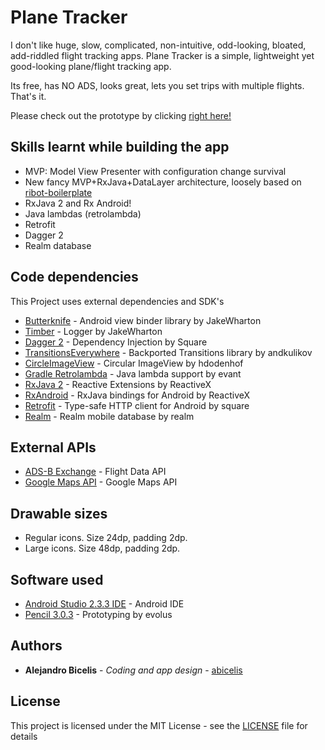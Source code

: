 # Plane Tracker #

I don't like huge, slow, complicated, non-intuitive, odd-looking, bloated, add-riddled flight tracking apps. Plane Tracker is a simple, lightweight yet good-looking plane/flight tracking app.

Its free, has NO ADS, looks great, lets you set trips with multiple flights. That's it.


Please check out the prototype by clicking [right here!](https://abicelis.github.io/PlaneTracker/ "PlaneTracker Prototype")
<!----
<a target="_blank" href='https://play.google.com/store/apps/details?id=ve.com.abicelis.chefbuddy&pcampaignid=MKT-Other-global-all-co-prtnr-py-PartBadge-Mar2515-1'><img alt='Get it on Google Play' src='https://play.google.com/intl/en_us/badges/images/generic/en_badge_web_generic.png' width="240px"/></a>

## Screenshots


[ ![](https://github.com/abicelis/ChefBuddy/blob/master/graphics/play_store/screens/v1.0/nexus5X/thumbs/1%20chef%20buddy%20home.png) ](https://github.com/abicelis/ChefBuddy/blob/master/graphics/play_store/screens/v1.0/nexus5X/1%20chef%20buddy%20home.png)
[ ![](https://github.com/abicelis/ChefBuddy/blob/master/graphics/play_store/screens/v1.0/nexus5X/thumbs/2%20spinwheel%20start.png) ](https://github.com/abicelis/ChefBuddy/blob/master/graphics/play_store/screens/v1.0/nexus5X/2%20spinwheel%20start.png.png)
[ ![](https://github.com/abicelis/ChefBuddy/blob/master/graphics/play_store/screens/v1.0/nexus5X/thumbs/3%20recipe%20detail.png) ](https://github.com/abicelis/ChefBuddy/blob/master/graphics/play_store/screens/v1.0/nexus5X/3%20recipe%20detail.png)
[ ![](https://github.com/abicelis/ChefBuddy/blob/master/graphics/play_store/screens/v1.0/nexus5X/thumbs/4%20recipe%20search.png) ](https://github.com/abicelis/ChefBuddy/blob/master/graphics/play_store/screens/v1.0/nexus5X/4%20recipe%20search.png)
[ ![](https://github.com/abicelis/ChefBuddy/blob/master/graphics/play_store/screens/v1.0/nexus5X/thumbs/5%20ingredient%20add.png) ](https://github.com/abicelis/ChefBuddy/blob/master/graphics/play_store/screens/v1.0/nexus5X/5%20ingredient%20add.png)
[ ![](https://github.com/abicelis/ChefBuddy/blob/master/graphics/play_store/screens/v1.0/nexus5X/thumbs/6%20image%20edit.png) ](https://github.com/abicelis/ChefBuddy/blob/master/graphics/play_store/screens/v1.0/nexus5X/6%20image%20edit.png)
--->


## Skills learnt while building the app 
- MVP: Model View Presenter with configuration change survival
- New fancy MVP+RxJava+DataLayer architecture, loosely based on [ribot-boilerplate](https://github.com/ribot/android-boilerplate)
- RxJava 2 and Rx Android!
- Java lambdas (retrolambda)
- Retrofit
- Dagger 2
- Realm database


## Code dependencies

This Project uses external dependencies and SDK's

* [Butterknife](https://github.com/JakeWharton/butterknife) - Android view binder library by JakeWharton
* [Timber](https://github.com/JakeWharton/timber) - Logger by JakeWharton
* [Dagger 2](https://github.com/google/dagger) - Dependency Injection by Square
* [TransitionsEverywhere](https://github.com/andkulikov/Transitions-Everywhere) - Backported Transitions library by andkulikov
* [CircleImageView](https://github.com/hdodenhof/CircleImageView) - Circular ImageView by hdodenhof
* [Gradle Retrolambda](https://github.com/evant/gradle-retrolambda) - Java lambda support by evant
* [RxJava 2](https://github.com/ReactiveX/RxJava) - Reactive Extensions by ReactiveX
* [RxAndroid](https://github.com/ReactiveX/RxAndroid) - RxJava bindings for Android by ReactiveX
* [Retrofit](https://github.com/square/retrofit) - Type-safe HTTP client for Android by square
* [Realm](https://github.com/realm/realm-java) - Realm mobile database by realm


## External APIs

* [ADS-B Exchange](https://www.adsbexchange.com) - Flight Data API
* [Google Maps API](https://developers.google.com/maps/) - Google Maps API


## Drawable sizes

- Regular icons. Size 24dp, padding 2dp.
- Large icons. Size 48dp, padding 2dp.



## Software used

* [Android Studio 2.3.3 IDE](https://developer.android.com/studio/index.html) - Android IDE
* [Pencil 3.0.3](https://github.com/evolus/pencil) - Prototyping by evolus


## Authors

* **Alejandro Bicelis** - *Coding and app design* - [abicelis](https://github.com/abicelis)


## License

This project is licensed under the MIT License - see the [LICENSE](https://github.com/abicelis/PlaneTracker/blob/master/LICENSE) file for details


